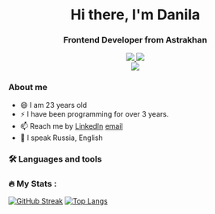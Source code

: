 <!--
b13d/b13d is a ✨ _special_ ✨ repository because its README.md (this file) appears on your GitHub profile.

Here are some ideas to get you started:

- 🔭 I’m currently working on ...
- 🌱 I’m currently learning ...
- 👯 I’m looking to collaborate on ...
- 🤔 I’m looking for help with ...
- 💬 Ask me about ...
- 📫 How to reach me: ...
- 😄 Pronouns: ...
- ⚡️ Fun fact: ...
-->

<div id="header" align="center">
  <h1>Hi there, I'm Danila</h1>
  <h3>Frontend Developer from Astrakhan</h3>
</div>

<div id="socials" align="center">
    <a href="https://t.me/boltach13">
     <img src="https://img.shields.io/badge/Telegram-blue?logo=telegram&logoColor=white&style=for-the-badge" />
  </a>
    <a href="https://www.linkedin.com/in/danila-boltach-615b3724a/">
     <img src="https://img.shields.io/badge/LinkedIn-blue?logo=linkedin&logoColor=white&style=for-the-badge" />
  </a>
  </div>

<div align="center">
 <img src="https://media.giphy.com/media/2IudUHdI075HL02Pkk/giphy.gif)https://media.giphy.com/media/2IudUHdI075HL02Pkk/giphy.gif">
</div>

  
  ### About me
  
- 😄 I am 23 years old
- ⚡️ I have been programming for over 3 years.
- 📫 Reach me by  [LinkedIn](https://www.linkedin.com/in/danila-boltach-615b3724a/) [email](mailto:boltach13022001@gmail.com)
- 💬 I speak Russia, English

### :hammer_and_wrench: Languages and tools

<!--<div id="tech">
  <img width="80px" height="80px" src="https://cdn.jsdelivr.net/gh/devicons/devicon/icons/html5/html5-original.svg" />
  <img width="80px" height="80px" src="https://cdn.jsdelivr.net/gh/devicons/devicon/icons/css3/css3-original.svg" />
  <img width="80px" height="80px" src="https://cdn.jsdelivr.net/gh/devicons/devicon/icons/javascript/javascript-original.svg" />
  <img width="80px" height="80px" src="https://cdn.jsdelivr.net/gh/devicons/devicon/icons/react/react-original.svg" />
  <img width="80px" height="80px" src="https://cdn.jsdelivr.net/gh/devicons/devicon/icons/redux/redux-original.svg" />
  <img width="80px" height="80px" src="https://cdn.jsdelivr.net/gh/devicons/devicon/icons/nextjs/nextjs-line.svg" />
  <img width="80px" height="80px" src="https://cdn.jsdelivr.net/gh/devicons/devicon/icons/typescript/typescript-original.svg" />
  <img width="80px" height="80px" src="https://cdn.jsdelivr.net/gh/devicons/devicon/icons/git/git-original.svg" />
  <img width="80px" height="80px" src="https://cdn.jsdelivr.net/gh/devicons/devicon/icons/npm/npm-original-wordmark.svg" />
  <img width="80px" height="80px" src="https://cdn.jsdelivr.net/gh/devicons/devicon/icons/tailwindcss/tailwindcss-plain.svg" />
  <img width="80px" height="80px" src="https://cdn.jsdelivr.net/gh/devicons/devicon/icons/sass/sass-original.svg" />      
</div>!-->

### :fire: My Stats :

[![GitHub Streak](http://github-readme-streak-stats.herokuapp.com?user=b13d&theme=dark&background=000000)](https://git.io/streak-stats)
[![Top Langs](https://github-readme-stats.vercel.app/api/top-langs/?username=b13d&layout=compact&theme=vision-friendly-dark)](https://github.com/anuraghazra/github-readme-stats)

